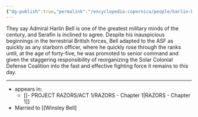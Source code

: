 ```yaml
---
{"dg-publish":true,"permalink":"/encyclopedia-copernica/people/harlin-bell/"}
---
```





<div class="transclusion internal-embed is-loaded"><div class="markdown-embed">



They say Admiral Harlin Bell is one of the greatest military minds of the century, and Serafin is inclined to agree. Despite his inauspicious beginnings in the terrestrial British forces, Bell adapted to the ASF as quickly as any starborn officer, where he quickly rose through the ranks until, at the age of forty-five, he was promoted to senior command and given the staggering responsibility of reorganizing the Solar Colonial Defense Coalition into the fast and effective fighting force it remains to this day. 

</div></div>


---

- appears in:
	- [[- PROJECT RAZORS/ACT 1/RAZORS - Chapter 1\|RAZORS - Chapter 1]]
- Married to [[Winsley Bell]



